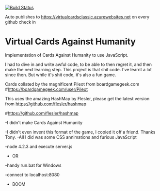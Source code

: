 [![Build Status](https://matthewcocks.visualstudio.com/AWCards/_apis/build/status/PunkUnicorn.VirtualCards?branchName=master)](https://matthewcocks.visualstudio.com/AWCards/_build/latest?definitionId=5&branchName=master)

Auto publishes to https://virtualcardsclassic.azurewebsites.net on every github check in

# Virtual Cards Against Humanity
Implementation of Cards Against Humanity to use JavaScript. 

I had to dive in and write awful code, to be able to then regret it, and then make the next learning step. This project is that shit code. I've learnt a lot since then. But while it's shit code, it's also a fun game.

Cards collated by the magnificent Pileot from boardgamegeek.com
#https://boardgamegeek.com/user/Pileot

This uses the amazing HashMap by Flesler, please get the latest version from
https://github.com/flesler/hashmap

#https://github.com/flesler/hashmap

-I didn't make Cards Against Humanity

-I didn't even invent this format of the game, I copied it off a friend. Thanks Tony. 
-All I did was some CSS annimations and furious JavaScript

-node 4.2.3 and execute server.js

- OR

-handy run.bat for Windows

-connect to localhost:8080 
 - BOOM
